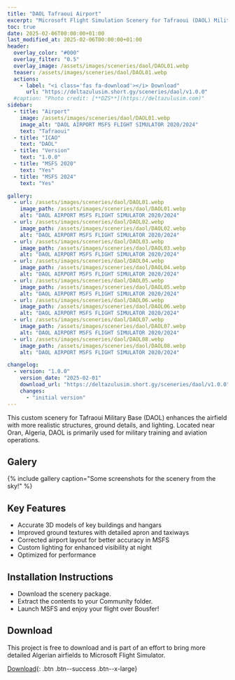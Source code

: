 ```yaml
---
title: "DAOL Tafraoui Airport"
excerpt: "Microsoft Flight Simulation Scenery for Tafraoui (DAOL) Military Airport for MSFS2020 & MSFS2024"
toc: true
date: 2025-02-06T00:00:00+01:00
last_modified_at: 2025-02-06T00:00:00+01:00
header:
  overlay_color: "#000"
  overlay_filter: "0.5"
  overlay_image: /assets/images/sceneries/daol/DAOL01.webp
  teaser: /assets/images/sceneries/daol/DAOL01.webp
  actions:
    - label: "<i class='fas fa-download'></i> Download"
      url: "https://deltazulusim.short.gy/sceneries/daol/v1.0.0"
  #caption: "Photo credit: [**DZS**](https://deltazulusim.com)"
sidebar:
  - title: "Airport"
    image: /assets/images/sceneries/daol/DAOL01.webp
    image_alt: "DAOL AIRPORT MSFS FLIGHT SIMULATOR 2020/2024"
    text: "Tafraoui"
  - title: "ICAO"
    text: "DAOL"
  - title: "Version"
    text: "1.0.0"
  - title: "MSFS 2020"
    text: "Yes"
  - title: "MSFS 2024"
    text: "Yes"

gallery:
  - url: /assets/images/sceneries/daol/DAOL01.webp
    image_path: /assets/images/sceneries/daol/DAOL01.webp
    alt: "DAOL AIRPORT MSFS FLIGHT SIMULATOR 2020/2024"
  - url: /assets/images/sceneries/daol/DAOL02.webp
    image_path: /assets/images/sceneries/daol/DAOL02.webp
    alt: "DAOL AIRPORT MSFS FLIGHT SIMULATOR 2020/2024"
  - url: /assets/images/sceneries/daol/DAOL03.webp
    image_path: /assets/images/sceneries/daol/DAOL03.webp
    alt: "DAOL AIRPORT MSFS FLIGHT SIMULATOR 2020/2024"
  - url: /assets/images/sceneries/daol/DAOL04.webp
    image_path: /assets/images/sceneries/daol/DAOL04.webp
    alt: "DAOL AIRPORT MSFS FLIGHT SIMULATOR 2020/2024"
  - url: /assets/images/sceneries/daol/DAOL05.webp
    image_path: /assets/images/sceneries/daol/DAOL05.webp
    alt: "DAOL AIRPORT MSFS FLIGHT SIMULATOR 2020/2024"
  - url: /assets/images/sceneries/daol/DAOL06.webp
    image_path: /assets/images/sceneries/daol/DAOL06.webp
    alt: "DAOL AIRPORT MSFS FLIGHT SIMULATOR 2020/2024"
  - url: /assets/images/sceneries/daol/DAOL07.webp
    image_path: /assets/images/sceneries/daol/DAOL07.webp
    alt: "DAOL AIRPORT MSFS FLIGHT SIMULATOR 2020/2024"
  - url: /assets/images/sceneries/daol/DAOL08.webp
    image_path: /assets/images/sceneries/daol/DAOL08.webp
    alt: "DAOL AIRPORT MSFS FLIGHT SIMULATOR 2020/2024"

changelog:
  - version: "1.0.0"
    version_date: "2025-02-01"
    download_url: "https://deltazulusim.short.gy/sceneries/daol/v1.0.0"
    changes:
      - "initial version"
---
```


This custom scenery for Tafraoui Military Base (DAOL) enhances the airfield with more realistic structures, ground details, and lighting. Located near Oran, Algeria, DAOL is primarily used for military training and aviation operations.

## Galery 
{% include gallery caption="Some screenshots for the scenery from the sky!" %}

## Key Features

- Accurate 3D models of key buildings and hangars
- Improved ground textures with detailed apron and taxiways
- Corrected airport layout for better accuracy in MSFS
- Custom lighting for enhanced visibility at night
- Optimized for performance

## Installation Instructions
- Download the scenery package.
- Extract the contents to your Community folder.
- Launch MSFS and enjoy your flight over Bousfer!

## Download

This project is free to download and is part of an effort to bring more detailed Algerian airfields to Microsoft Flight Simulator.

[<i class='fas fa-download'></i> Download](https://deltazulusim.short.gy/sceneries/daol/v1.0.0){: .btn .btn--success .btn--x-large}

